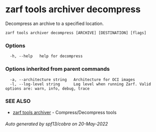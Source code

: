 # zarf tools archiver decompress

Decompress an archive to a specified location.

```
zarf tools archiver decompress [ARCHIVE] [DESTINATION] [flags]
```

### Options

```
  -h, --help   help for decompress
```

### Options inherited from parent commands

```
  -a, --architecture string   Architecture for OCI images
  -l, --log-level string      Log level when running Zarf. Valid options are: warn, info, debug, trace
```

### SEE ALSO

* [zarf tools archiver](./)	 - Compress/Decompress tools

###### Auto generated by spf13/cobra on 20-May-2022
